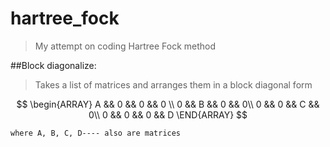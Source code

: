 # hartree_fock
>My attempt on coding Hartree Fock method

##Block diagonalize:
>	Takes a list of matrices and arranges them in a block diagonal form

$$
\begin{ARRAY}
	A && 0 && 0 && 0 \\
	0 && B && 0 && 0\\
	0 && 0 && C && 0\\
	0 && 0 && 0 && D
  \END{ARRAY}
 $$

	where A, B, C, D---- also are matrices

